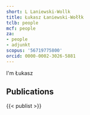 ```yaml
---
short: L Laniewski-Wollk
title: Łukasz Łaniewski-Wołłk
tclb: people
mcf: people
za:
- people
- adjunkt
scopus: '56719775800'
orcid: 0000-0002-3026-5881
---
```


I'm Łukasz

## Publications
{{< publist >}}
